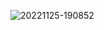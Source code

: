 ![20221125-190852](https://user-images.githubusercontent.com/11832969/203972984-d5668aeb-4f34-4e83-b482-8a443eeb0a3e.gif)
